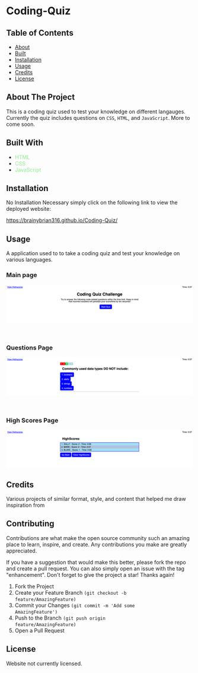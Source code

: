 # Coding-Quiz

## Table of Contents
- [About](#About-The-Project)
- [Built](#built-with)
- [Installation](#Installation)
- [Usage](#Usage)
- [Credits](#Credits)
- [License](#License)

## About The Project

This is a coding quiz used to test your knowledge on different langauges. Currently the quiz includes questions on <code>CSS</code>, <code>HTML</code>, and <code>JavaScript</code>. More to come soon.

## Built With
- <span style="color:lightgreen">HTML</span>
- <span style="color:lightgreen">CSS</span>
- <span style="color:lightgreen">JavaScript</span>

## Installation
No Installation Necessary simply click on the following link to view the deployed website:

https://brainybrian316.github.io/Coding-Quiz/

## Usage
A application used to to take a coding quiz and test your knowledge on various languages. 

<h3> Main page</h3>

![ScreenShot](/assets/images/quiz.png)

&nbsp;

<h3> Questions Page </h3>

![ScreenShot](/assets/images/quiz-questions.png)

&nbsp;

<h3> High Scores Page</h3>

![ScreenShot](/assets/images/Highscore.png)

## Credits
Various  projects of similar format, style, and content that helped me draw inspiration from

## Contributing
Contributions are what make the open source community such an amazing place to learn, inspire, and create. Any contributions you make are greatly appreciated.

If you have a suggestion that would make this better, please fork the repo and create a pull request. You can also simply open an issue with the tag "enhancement". Don't forget to give the project a star! Thanks again!

1. Fork the Project
2. Create your Feature Branch <code>(git checkout -b feature/AmazingFeature)</code>
3. Commit your Changes <code>(git commit -m 'Add some AmazingFeature')</code>
4. Push to the Branch <code>(git push origin feature/AmazingFeature)</code>
5. Open a Pull Request

## License
Website not currently licensed.

